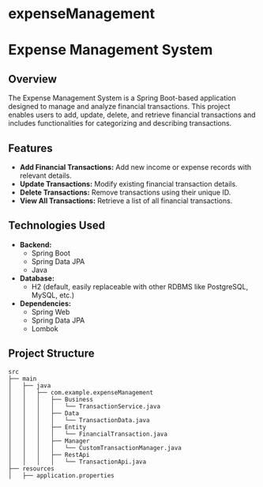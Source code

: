 # expenseManagement
# Expense Management System

## Overview
The Expense Management System is a Spring Boot-based application designed to manage and analyze financial transactions. This project enables users to add, update, delete, and retrieve financial transactions and includes functionalities for categorizing and describing transactions.

## Features
- **Add Financial Transactions:** Add new income or expense records with relevant details.
- **Update Transactions:** Modify existing financial transaction details.
- **Delete Transactions:** Remove transactions using their unique ID.
- **View All Transactions:** Retrieve a list of all financial transactions.

## Technologies Used
- **Backend:**
  - Spring Boot
  - Spring Data JPA
  - Java
- **Database:**
  - H2 (default, easily replaceable with other RDBMS like PostgreSQL, MySQL, etc.)
- **Dependencies:**
  - Spring Web
  - Spring Data JPA
  - Lombok

## Project Structure
```plaintext
src
├── main
│   ├── java
│   │   ├── com.example.expenseManagement
│   │   │   ├── Business
│   │   │   │   └── TransactionService.java
│   │   │   ├── Data
│   │   │   │   └── TransactionData.java
│   │   │   ├── Entity
│   │   │   │   └── FinancialTransaction.java
│   │   │   ├── Manager
│   │   │   │   └── CustomTransactionManager.java
│   │   │   ├── RestApi
│   │   │   │   └── TransactionApi.java
├── resources
│   ├── application.properties
